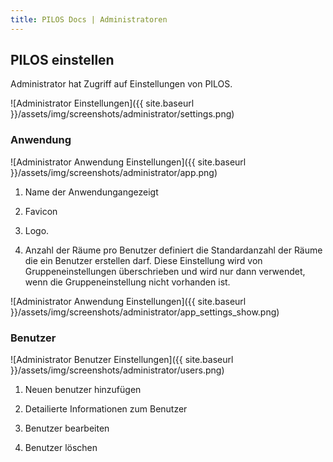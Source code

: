```yaml
---
title: PILOS Docs | Administratoren
---
```


## PILOS einstellen

Administrator hat Zugriff auf Einstellungen von PILOS.

![Administrator Einstellungen]({{ site.baseurl }}/assets/img/screenshots/administrator/settings.png)


### Anwendung
![Administrator Anwendung Einstellungen]({{ site.baseurl }}/assets/img/screenshots/administrator/app.png)

1. Name der Anwendungangezeigt

2. Favicon

3. Logo. 

4. Anzahl der Räume pro Benutzer definiert die Standardanzahl der Räume die ein Benutzer erstellen darf. Diese Einstellung wird von Gruppeneinstellungen überschrieben und wird nur dann verwendet, wenn die Gruppeneinstellung nicht vorhanden ist.

![Administrator Anwendung Einstellungen]({{ site.baseurl }}/assets/img/screenshots/administrator/app_settings_show.png)

### Benutzer
![Administrator Benutzer Einstellungen]({{ site.baseurl }}/assets/img/screenshots/administrator/users.png)

1. Neuen benutzer hinzufügen

2. Detailierte Informationen zum Benutzer

3. Benutzer bearbeiten

4. Benutzer löschen